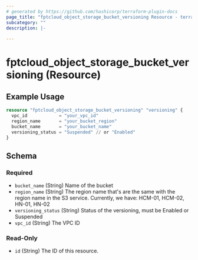 ```yaml
---
# generated by https://github.com/hashicorp/terraform-plugin-docs
page_title: "fptcloud_object_storage_bucket_versioning Resource - terraform-provider-fptcloud"
subcategory: ""
description: |-
  
---
```


# fptcloud_object_storage_bucket_versioning (Resource)



## Example Usage

```terraform
resource "fptcloud_object_storage_bucket_versioning" "versioning" {
  vpc_id            = "your_vpc_id"
  region_name       = "your_bucket_region"
  bucket_name       = "your_bucket_name"
  versioning_status = "Suspended" // or "Enabled"
}
```

<!-- schema generated by tfplugindocs -->
## Schema

### Required

- `bucket_name` (String) Name of the bucket
- `region_name` (String) The region name that's are the same with the region name in the S3 service. Currently, we have: HCM-01, HCM-02, HN-01, HN-02
- `versioning_status` (String) Status of the versioning, must be Enabled or Suspended
- `vpc_id` (String) The VPC ID

### Read-Only

- `id` (String) The ID of this resource.
